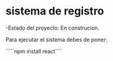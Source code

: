 <h1>sistema de registro</h1>

-Estado del proyecto: En construcion. 

Para ejecutar el sistema debes de poner:

`````npm install react````
